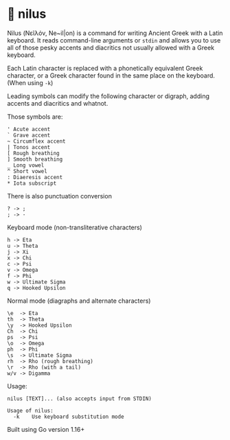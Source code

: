 # 🏺 nilus

Nilus (Νεῖλόν, Ne~il\|on) is a command for writing Ancient Greek with a Latin keyboard. It reads command-line arguments or `stdin` and allows you to use all of those pesky accents and diacritics not usually allowed with a Greek keyboard.

Each Latin character is replaced with a phonetically equivalent Greek character, or a Greek character found in the same place on the keyboard. (When using `-k`)

Leading symbols can modify the following character or digraph, adding accents and diacritics and whatnot.

Those symbols are:

```
' Acute accent
` Grave accent
~ Circumflex accent
| Tonos accent
[ Rough breathing
] Smooth breathing
_ Long vowel
^ Short vowel
: Diaeresis accent
* Iota subscript
```

There is also punctuation conversion

```
? -> ;
; -> ·
```

Keyboard mode (non-transliterative characters)

```
h -> Eta
u -> Theta
j -> Xi
x -> Chi
c -> Psi
v -> Omega
f -> Phi
w -> Ultimate Sigma
q -> Hooked Upsilon
```

Normal mode (diagraphs and alternate characters)

```
\e  -> Eta
th  -> Theta
\y  -> Hooked Upsilon
Ch  -> Chi
ps  -> Psi
\o  -> Omega
ph  -> Phi
\s  -> Ultimate Sigma
rh  -> Rho (rough breathing)
\r  -> Rho (with a tail)
w/v -> Digamma
```

Usage:

```
nilus [TEXT]... (also accepts input from STDIN)

Usage of nilus:
  -k	Use keyboard substitution mode
```

Built using Go version 1.16+
